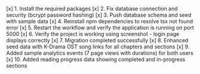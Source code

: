 [x] 1. Install the required packages
[x] 2. Fix database connection and security (bcrypt password hashing)
[x] 3. Push database schema and seed with sample data
[x] 4. Reinstall npm dependencies to resolve tsx not found error
[x] 5. Restart the workflow and verify the application is running on port 5000
[x] 6. Verify the project is working using screenshot - login page displays correctly
[x] 7. Migration completed successfully
[x] 8. Enhanced seed data with K-Drama OST song links for all chapters and sections
[x] 9. Added sample analytics events (7 page views with durations) for both users
[x] 10. Added reading progress data showing completed and in-progress sections